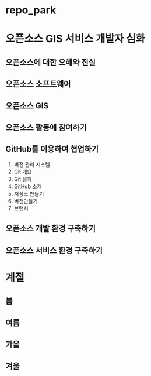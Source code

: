 # repo_park

# 오픈소스 GIS 서비스 개발자 심화

## 오픈소스에 대한 오해와 진실

## 오픈소스 소프트웨어

## 오픈소스 GIS

## 오픈소스 활동에 참여하기

## GitHub를 이용하여 협업하기
1. 버전 관리 시스템
2. Git 개요
3. Git 설치
4. GitHub 소개
5. 저장소 만들기
6. 버전만들기
7. 브랜치

## 오픈소스 개발 환경 구축하기

## 오픈소스 서비스 환경 구축하기

# 계절
## 봄
## 여름
## 가을
## 겨울
